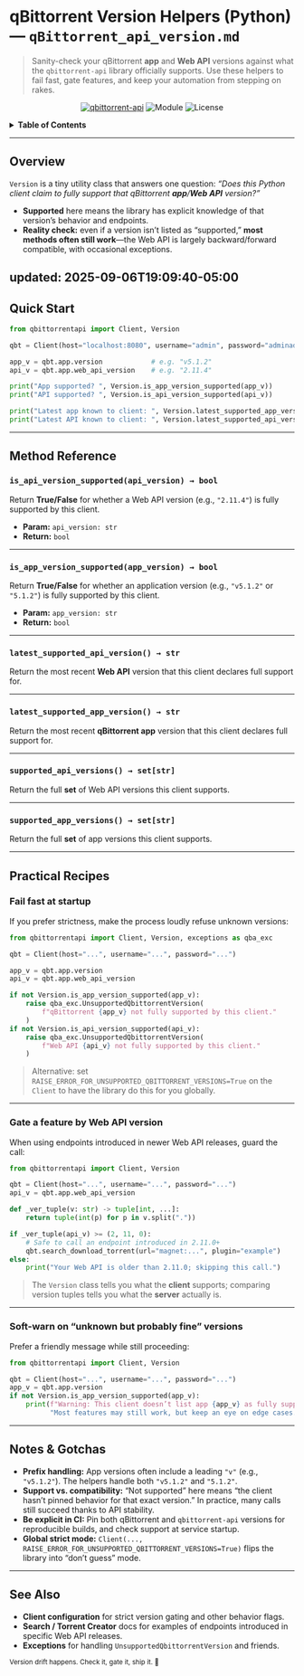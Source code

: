 # qBittorrent Version Helpers (Python) — `qBittorrent_api_version.md`

> Sanity-check your qBittorrent **app** and **Web API** versions against what the `qbittorrent-api` library officially supports. Use these helpers to fail fast, gate features, and keep your automation from stepping on rakes.

<p align="center">
  <a href="https://pypi.org/project/qbittorrent-api/"><img alt="qbittorrent-api" src="https://img.shields.io/pypi/v/qbittorrent-api.svg"></a>
  <img alt="Module" src="https://img.shields.io/badge/API-Version-blue">
  <img alt="License" src="https://img.shields.io/badge/license-MIT-green">
</p>

<details>
<summary><strong>Table of Contents</strong></summary>

* [Overview](#overview)
* [Quick Start](#quick-start)
* [Method Reference](#method-reference)

  * [`is_api_version_supported(api_version) → bool`](#is_api_version_supportedapi_version--bool)
  * [`is_app_version_supported(app_version) → bool`](#is_app_version_supportedapp_version--bool)
  * [`latest_supported_api_version() → str`](#latest_supported_api_version--str)
  * [`latest_supported_app_version() → str`](#latest_supported_app_version--str)
  * [`supported_api_versions() → set[str]`](#supported_api_versions--setstr)
  * [`supported_app_versions() → set[str]`](#supported_app_versions--setstr)
* [Practical Recipes](#practical-recipes)

  * [Fail fast at startup](#fail-fast-at-startup)
  * [Gate a feature by Web API version](#gate-a-feature-by-web-api-version)
  * [Soft-warn on “unknown but probably fine” versions](#soft-warn-on-unknown-but-probably-fine-versions)
* [Notes & Gotchas](#notes--gotchas)
* [See Also](#see-also)

</details>

---

## Overview

`Version` is a tiny utility class that answers one question: *“Does this Python client claim to fully support that qBittorrent **app**/**Web API** version?”*

* **Supported** here means the library has explicit knowledge of that version’s behavior and endpoints.
* **Reality check:** even if a version isn’t listed as “supported,” **most methods often still work**—the Web API is largely backward/forward compatible, with occasional exceptions.

updated: 2025-09-06T19:09:40-05:00
---

## Quick Start

```python
from qbittorrentapi import Client, Version

qbt = Client(host="localhost:8080", username="admin", password="adminadmin")

app_v = qbt.app.version            # e.g. "v5.1.2"
api_v = qbt.app.web_api_version    # e.g. "2.11.4"

print("App supported? ", Version.is_app_version_supported(app_v))
print("API supported? ", Version.is_api_version_supported(api_v))

print("Latest app known to client: ", Version.latest_supported_app_version())
print("Latest API known to client: ", Version.latest_supported_api_version())
```

---

## Method Reference

### `is_api_version_supported(api_version) → bool`

Return **True/False** for whether a Web API version (e.g., `"2.11.4"`) is fully supported by this client.

* **Param:** `api_version: str`
* **Return:** `bool`

---

### `is_app_version_supported(app_version) → bool`

Return **True/False** for whether an application version (e.g., `"v5.1.2"` or `"5.1.2"`) is fully supported by this client.

* **Param:** `app_version: str`
* **Return:** `bool`

---

### `latest_supported_api_version() → str`

Return the most recent **Web API** version that this client declares full support for.

---

### `latest_supported_app_version() → str`

Return the most recent **qBittorrent app** version that this client declares full support for.

---

### `supported_api_versions() → set[str]`

Return the full **set** of Web API versions this client supports.

---

### `supported_app_versions() → set[str]`

Return the full **set** of app versions this client supports.

---

## Practical Recipes

### Fail fast at startup

If you prefer strictness, make the process loudly refuse unknown versions:

```python
from qbittorrentapi import Client, Version, exceptions as qba_exc

qbt = Client(host="...", username="...", password="...")

app_v = qbt.app.version
api_v = qbt.app.web_api_version

if not Version.is_app_version_supported(app_v):
    raise qba_exc.UnsupportedQbittorrentVersion(
        f"qBittorrent {app_v} not fully supported by this client."
    )
if not Version.is_api_version_supported(api_v):
    raise qba_exc.UnsupportedQbittorrentVersion(
        f"Web API {api_v} not fully supported by this client."
    )
```

> Alternative: set `RAISE_ERROR_FOR_UNSUPPORTED_QBITTORRENT_VERSIONS=True` on the `Client` to have the library do this for you globally.

---

### Gate a feature by Web API version

When using endpoints introduced in newer Web API releases, guard the call:

```python
from qbittorrentapi import Client, Version

qbt = Client(host="...", username="...", password="...")
api_v = qbt.app.web_api_version

def _ver_tuple(v: str) -> tuple[int, ...]:
    return tuple(int(p) for p in v.split("."))

if _ver_tuple(api_v) >= (2, 11, 0):
    # Safe to call an endpoint introduced in 2.11.0+
    qbt.search_download_torrent(url="magnet:...", plugin="example")
else:
    print("Your Web API is older than 2.11.0; skipping this call.")
```

> The `Version` class tells you what the **client** supports; comparing version tuples tells you what the **server** actually is.

---

### Soft-warn on “unknown but probably fine” versions

Prefer a friendly message while still proceeding:

```python
from qbittorrentapi import Client, Version

qbt = Client(host="...", username="...", password="...")
app_v = qbt.app.version
if not Version.is_app_version_supported(app_v):
    print(f"Warning: This client doesn’t list app {app_v} as fully supported. "
          "Most features may still work, but keep an eye on edge cases.")
```

---

## Notes & Gotchas

* **Prefix handling:** App versions often include a leading `"v"` (e.g., `"v5.1.2"`). The helpers handle both `"v5.1.2"` and `"5.1.2"`.
* **Support vs. compatibility:** “Not supported” here means “the client hasn’t pinned behavior for that exact version.” In practice, many calls still succeed thanks to API stability.
* **Be explicit in CI:** Pin both qBittorrent and `qbittorrent-api` versions for reproducible builds, and check support at service startup.
* **Global strict mode:** `Client(..., RAISE_ERROR_FOR_UNSUPPORTED_QBITTORRENT_VERSIONS=True)` flips the library into “don’t guess” mode.

---

## See Also

* **Client configuration** for strict version gating and other behavior flags.
* **Search / Torrent Creator** docs for examples of endpoints introduced in specific Web API releases.
* **Exceptions** for handling `UnsupportedQbittorrentVersion` and friends.

<sub>Version drift happens. Check it, gate it, ship it. 🚀</sub>
